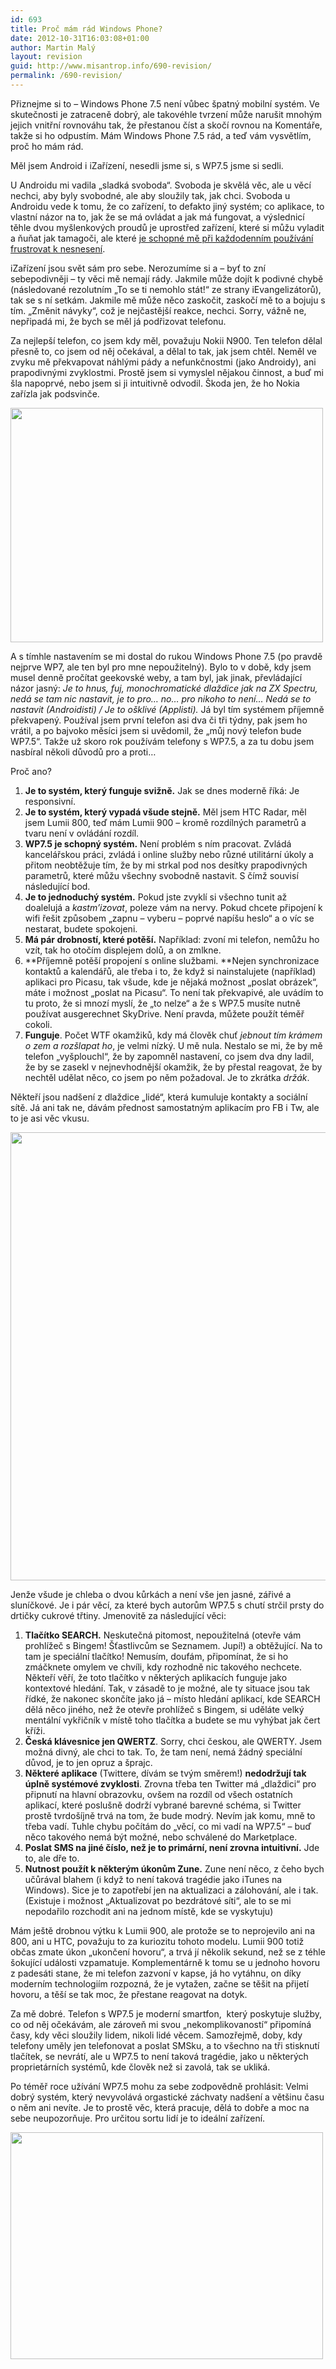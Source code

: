 ```yaml
---
id: 693
title: Proč mám rád Windows Phone?
date: 2012-10-31T16:03:08+01:00
author: Martin Malý
layout: revision
guid: http://www.misantrop.info/690-revision/
permalink: /690-revision/
---
```

Přiznejme si to &#8211; Windows Phone 7.5 není vůbec špatný mobilní systém. Ve skutečnosti je zatraceně dobrý, ale takovéhle tvrzení může narušit mnohým jejich vnitřní rovnováhu tak, že přestanou číst a skočí rovnou na Komentáře, takže si ho odpustím. Mám Windows Phone 7.5 rád, a teď vám vysvětlím, proč ho mám rád.

<!--more-->

Měl jsem Android i iZařízení, nesedli jsme si, s WP7.5 jsme si sedli.

U Androidu mi vadila &#8222;sladká svoboda&#8220;. Svoboda je skvělá věc, ale u věcí nechci, aby byly svobodné, ale aby sloužily tak, jak chci. Svoboda u Androidu vede k tomu, že co zařízení, to defakto jiný systém; co aplikace, to vlastní názor na to, jak že se má ovládat a jak má fungovat, a výslednicí těhle dvou myšlenkových proudů je uprostřed zařízení, které si můžu vyladit a ňuňat jak tamagoči, ale které [je schopné mě při každodenním používání frustrovat k nesnesení](http://www.misantrop.info/galaxy-tab-2-7-0-a-androidi-tablety-vubec/).

iZařízení jsou svět sám pro sebe. Nerozumíme si a &#8211; byť to zní sebepodivněji &#8211; ty věci mě nemají rády. Jakmile může dojít k podivné chybě (následované rezolutním &#8222;To se ti nemohlo stát!&#8220; ze strany iEvangelizátorů), tak se s ní setkám. Jakmile mě může něco zaskočit, zaskočí mě to a bojuju s tím. &#8222;Změnit návyky&#8220;, což je nejčastější reakce, nechci. Sorry, vážně ne, nepřipadá mi, že bych se měl já podřizovat telefonu.

Za nejlepší telefon, co jsem kdy měl, považuju Nokii N900. Ten telefon dělal přesně to, co jsem od něj očekával, a dělal to tak, jak jsem chtěl. Neměl ve zvyku mě překvapovat náhlými pády a nefunkčnostmi (jako Androidy), ani prapodivnými zvyklostmi. Prostě jsem si vymyslel nějakou činnost, a buď mi šla napoprvé, nebo jsem si ji intuitivně odvodil. Škoda jen, že ho Nokia zařízla jak podsvinče.

<a href="http://www.misantrop.info/windows-phone-7-5/6701382721_7605f2b07c/" rel="attachment wp-att-49"><img class="aligncenter size-full wp-image-49" title="Win Phone 7.5" src="http://www.misantrop.info/wp-content/uploads/2012/01/6701382721_7605f2b07c.jpg" alt="" width="500" height="375" srcset="https://www.misantrop.info/wp-content/uploads/2012/01/6701382721_7605f2b07c.jpg 500w, https://www.misantrop.info/wp-content/uploads/2012/01/6701382721_7605f2b07c-200x150.jpg 200w" sizes="(max-width: 500px) 100vw, 500px" /></a>

A s tímhle nastavením se mi dostal do rukou Windows Phone 7.5 (po pravdě nejprve WP7, ale ten byl pro mne nepoužitelný). Bylo to v době, kdy jsem musel denně pročítat geekovské weby, a tam byl, jak jinak, převládající názor jasný: _Je to hnus, fuj, monochromatické dlaždice jak na ZX Spectru, nedá se tam nic nastavit, je to pro&#8230; no&#8230; pro nikoho to není&#8230; Nedá se to nastavit (Androidisti) / Je to ošklivé (Applisti)._ Já byl tím systémem příjemně překvapený. Používal jsem první telefon asi dva či tři týdny, pak jsem ho vrátil, a po bajvoko měsíci jsem si uvědomil, že &#8222;můj nový telefon bude WP7.5&#8220;. Takže už skoro rok používám telefony s WP7.5, a za tu dobu jsem nasbíral několi důvodů pro a proti&#8230;

Proč ano?

  1. **Je to systém, který funguje svižně.** Jak se dnes moderně říká: Je responsivní.
  2. **Je to systém, který vypadá všude stejně.** Měl jsem HTC Radar, měl jsem Lumii 800, teď mám Lumii 900 &#8211; kromě rozdílných parametrů a tvaru není v ovládání rozdíl.
  3. **WP7.5 je schopný systém.** Není problém s ním pracovat. Zvládá kancelářskou práci, zvládá i online služby nebo různé utilitární úkoly a přitom neobtěžuje tím, že by mi strkal pod nos desítky prapodivných parametrů, které můžu všechny svobodně nastavit. S čímž souvisí následující bod.
  4. **Je to jednoduchý systém.** Pokud jste zvyklí si všechno tunit až doalelujá a _kastm&#8217;izovat_, poleze vám na nervy. Pokud chcete připojení k wifi řešit způsobem &#8222;zapnu &#8211; vyberu &#8211; poprvé napíšu heslo&#8220; a o víc se nestarat, budete spokojeni.
  5. **Má pár drobností, které potěší.** Například: zvoní mi telefon, nemůžu ho vzít, tak ho otočím displejem dolů, a on zmlkne.
  6. **Příjemně potěší propojení s online službami. **Nejen synchronizace kontaktů a kalendářů, ale třeba i to, že když si nainstalujete (například) aplikaci pro Picasu, tak všude, kde je nějaká možnost &#8222;poslat obrázek&#8220;, máte i možnost &#8222;poslat na Picasu&#8220;. To není tak překvapivé, ale uvádím to tu proto, že si mnozí myslí, že &#8222;to nelze&#8220; a že s WP7.5 musíte nutně používat ausgerechnet SkyDrive. Není pravda, můžete použít téměř cokoli.
  7. **Funguje**. Počet WTF okamžiků, kdy má člověk chuť _jebnout tím krámem o zem a rozšlapat ho_, je velmi nízký. U mě nula. Nestalo se mi, že by mě telefon &#8222;vyšplouchl&#8220;, že by zapomněl nastavení, co jsem dva dny ladil, že by se zasekl v nejnevhodnější okamžik, že by přestal reagovat, že by nechtěl udělat něco, co jsem po něm požadoval. Je to zkrátka _držák_.

Někteří jsou nadšení z dlaždice &#8222;lidé&#8220;, která kumuluje kontakty a sociální sítě. Já ani tak ne, dávám přednost samostatným aplikacím pro FB i Tw, ale to je asi věc vkusu.

<a href="http://www.misantrop.info/nokia-lumia-900-v-kapse/wp_000176/" rel="attachment wp-att-564"><img class="aligncenter size-full wp-image-564" title="WP_000176" src="http://www.misantrop.info/wp-content/uploads/2012/09/WP_000176.jpg" alt="" width="538" height="717" srcset="https://www.misantrop.info/wp-content/uploads/2012/09/WP_000176.jpg 538w, https://www.misantrop.info/wp-content/uploads/2012/09/WP_000176-150x200.jpg 150w, https://www.misantrop.info/wp-content/uploads/2012/09/WP_000176-375x500.jpg 375w" sizes="(max-width: 538px) 100vw, 538px" /></a>

Jenže všude je chleba o dvou kůrkách a není vše jen jasné, zářivé a sluníčkové. Je i pár věcí, za které bych autorům WP7.5 s chutí strčil prsty do drtičky cukrové třtiny. Jmenovitě za následující věci:

  1. **Tlačítko SEARCH.** Neskutečná pitomost, nepoužitelná (otevře vám prohlížeč s Bingem! Šťastlivcům se Seznamem. Jupí!) a obtěžující. Na to tam je speciální tlačítko! Nemusím, doufám, připomínat, že si ho zmáčknete omylem ve chvíli, kdy rozhodně nic takového nechcete. Někteří věří, že toto tlačítko v některých aplikacích funguje jako kontextové hledání. Tak, v zásadě to je možné, ale ty situace jsou tak řídké, že nakonec skončíte jako já &#8211; místo hledání aplikací, kde SEARCH dělá něco jiného, než že otevře prohlížeč s Bingem, si uděláte velký mentální vykřičník v místě toho tlačítka a budete se mu vyhýbat jak čert kříži.
  2. **Česká klávesnice jen QWERTZ**. Sorry, chci českou, ale QWERTY. Jsem možná divný, ale chci to tak. To, že tam není, nemá žádný speciální důvod, je to jen opruz a šprajc.
  3. **Některé aplikace** (Twittere, dívám se tvým směrem!) **nedodržují tak úplně systémové zvyklosti**. Zrovna třeba ten Twitter má &#8222;dlaždici&#8220; pro připnutí na hlavní obrazovku, ovšem na rozdíl od všech ostatních aplikací, které poslušně dodrží vybrané barevné schéma, si Twitter prostě tvrdošíjně trvá na tom, že bude modrý. Nevím jak komu, mně to třeba vadí. Tuhle chybu počítám do &#8222;věcí, co mi vadí na WP7.5&#8220; &#8211; buď něco takového nemá být možné, nebo schválené do Marketplace.
  4. **Poslat SMS na jiné číslo, než je to primární, není zrovna intuitivní.** Jde to, ale dře to.
  5. **Nutnost použít k některým úkonům Zune.** Zune není něco, z čeho bych učůrával blahem (i když to není taková tragédie jako iTunes na Windows). Sice je to zapotřebí jen na aktualizaci a zálohování, ale i tak. (Existuje i možnost &#8222;Aktualizovat po bezdrátové síti&#8220;, ale to se mi nepodařilo rozchodit ani na jednom místě, kde se vyskytuju)

Mám ještě drobnou výtku k Lumii 900, ale protože se to neprojevilo ani na 800, ani u HTC, považuju to za kuriozitu tohoto modelu. Lumii 900 totiž občas zmate úkon &#8222;ukončení hovoru&#8220;, a trvá jí několik sekund, než se z téhle šokující události vzpamatuje. Komplementárně k tomu se u jednoho hovoru z padesáti stane, že mi telefon zazvoní v kapse, já ho vytáhnu, on díky moderním technologiím rozpozná, že je vytažen, začne se těšit na přijetí hovoru, a těší se tak moc, že přestane reagovat na dotyk.

Za mě dobré. Telefon s WP7.5 je moderní smartfon,  který poskytuje služby, co od něj očekávám, ale zároveň mi svou &#8222;nekomplikovaností&#8220; připomíná časy, kdy věci sloužily lidem, nikoli lidé věcem. Samozřejmě, doby, kdy telefony uměly jen telefonovat a poslat SMSku, a to všechno na tři stisknutí tlačítek, se nevrátí, ale u WP7.5 to není taková tragédie, jako u některých proprietárních systémů, kde člověk než si zavolá, tak se ukliká.

Po téměř roce užívání WP7.5 mohu za sebe zodpovědně prohlásit: Velmi dobrý systém, který nevyvolává orgastické záchvaty nadšení a většinu času o něm ani nevíte. Je to prostě věc, která pracuje, dělá to dobře a moc na sebe neupozorňuje. Pro určitou sortu lidí je to ideální zařízení.

<a href="http://www.misantrop.info/?attachment_id=691" rel="attachment wp-att-691"><img class="aligncenter size-medium wp-image-691" title="lumia-900" src="http://www.misantrop.info/wp-content/uploads/2012/10/lumia-900-500x363.jpg" alt="" width="500" height="363" srcset="https://www.misantrop.info/wp-content/uploads/2012/10/lumia-900-500x363.jpg 500w, https://www.misantrop.info/wp-content/uploads/2012/10/lumia-900-200x145.jpg 200w, https://www.misantrop.info/wp-content/uploads/2012/10/lumia-900.jpg 700w" sizes="(max-width: 500px) 100vw, 500px" /></a>